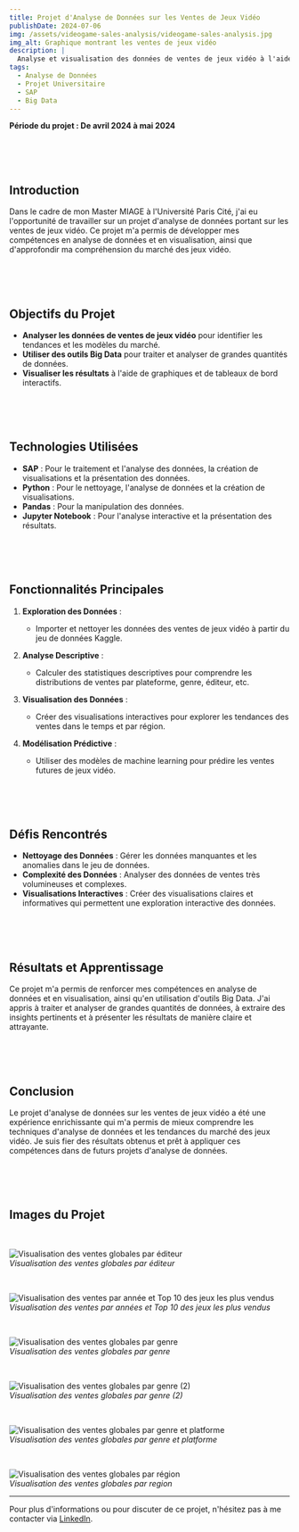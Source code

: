```yaml
---
title: Projet d'Analyse de Données sur les Ventes de Jeux Vidéo
publishDate: 2024-07-06
img: /assets/videogame-sales-analysis/videogame-sales-analysis.jpg
img_alt: Graphique montrant les ventes de jeux vidéo
description: |
  Analyse et visualisation des données de ventes de jeux vidéo à l'aide de SAP et d'outils Big Data pour extraire des insights sur le marché des jeux vidéo.
tags:
  - Analyse de Données
  - Projet Universitaire
  - SAP
  - Big Data
---
```


**Période du projet : De avril 2024 à mai 2024**

<br>
<br>
<br>

## Introduction

Dans le cadre de mon Master MIAGE à l'Université Paris Cité, j'ai eu l'opportunité de travailler sur un projet d'analyse de données portant sur les ventes de jeux vidéo. Ce projet m'a permis de développer mes compétences en analyse de données et en visualisation, ainsi que d'approfondir ma compréhension du marché des jeux vidéo.

<br>
<br>
<br>

## Objectifs du Projet

- **Analyser les données de ventes de jeux vidéo** pour identifier les tendances et les modèles du marché.
- **Utiliser des outils Big Data** pour traiter et analyser de grandes quantités de données.
- **Visualiser les résultats** à l'aide de graphiques et de tableaux de bord interactifs.

<br>
<br>
<br>

## Technologies Utilisées

- **SAP** : Pour le traitement et l'analyse des données, la création de visualisations et la présentation des données.
- **Python** : Pour le nettoyage, l'analyse de données et la création de visualisations.
- **Pandas** : Pour la manipulation des données.
- **Jupyter Notebook** : Pour l'analyse interactive et la présentation des résultats.

<br>
<br>
<br>

## Fonctionnalités Principales

1. **Exploration des Données** :
   - Importer et nettoyer les données des ventes de jeux vidéo à partir du jeu de données Kaggle.
   
2. **Analyse Descriptive** :
   - Calculer des statistiques descriptives pour comprendre les distributions de ventes par plateforme, genre, éditeur, etc.
   
3. **Visualisation des Données** :
   - Créer des visualisations interactives pour explorer les tendances des ventes dans le temps et par région.
   
4. **Modélisation Prédictive** :
   - Utiliser des modèles de machine learning pour prédire les ventes futures de jeux vidéo.

<br>
<br>
<br>

## Défis Rencontrés

- **Nettoyage des Données** : Gérer les données manquantes et les anomalies dans le jeu de données.
- **Complexité des Données** : Analyser des données de ventes très volumineuses et complexes.
- **Visualisations Interactives** : Créer des visualisations claires et informatives qui permettent une exploration interactive des données.

<br>
<br>
<br>

## Résultats et Apprentissage

Ce projet m'a permis de renforcer mes compétences en analyse de données et en visualisation, ainsi qu'en utilisation d'outils Big Data. J'ai appris à traiter et analyser de grandes quantités de données, à extraire des insights pertinents et à présenter les résultats de manière claire et attrayante.

<br>
<br>
<br>

## Conclusion

Le projet d'analyse de données sur les ventes de jeux vidéo a été une expérience enrichissante qui m'a permis de mieux comprendre les techniques d'analyse de données et les tendances du marché des jeux vidéo. Je suis fier des résultats obtenus et prêt à appliquer ces compétences dans de futurs projets d'analyse de données.

<br>
<br>
<br>

## Images du Projet

<br>

![Visualisation des ventes globales par éditeur](/assets/videogame-sales-analysis/videogame-sales-analysis-publisher.png)
<br>
*Visualisation des ventes globales par éditeur*

<br>

![Visualisation des ventes par année et Top 10 des jeux les plus vendus](/assets/videogame-sales-analysis/videogame-sales-analysis-year-and-top10.png)
<br>
*Visualisation des ventes par années et Top 10 des jeux les plus vendus*

<br>

![Visualisation des ventes globales par genre](/assets/videogame-sales-analysis/videogame-sales-analysis-genre.png)
<br>
*Visualisation des ventes globales par genre*

<br>

![Visualisation des ventes globales par genre (2)](/assets/videogame-sales-analysis/videogame-sales-analysis-genre2.png)
<br>
*Visualisation des ventes globales par genre (2)*

<br>

![Visualisation des ventes globales par genre et platforme](/assets/videogame-sales-analysis/videogame-sales-analysis-genre-and-platform.png)
<br>
*Visualisation des ventes globales par genre et platforme*

<br>

![Visualisation des ventes globales par région](/assets/videogame-sales-analysis/videogame-sales-analysis-region.png)
<br>
*Visualisation des ventes globales par region*

---

Pour plus d'informations ou pour discuter de ce projet, n'hésitez pas à me contacter via [LinkedIn](https://www.linkedin.com/in/mehdi-hamiche-a0a555232).
